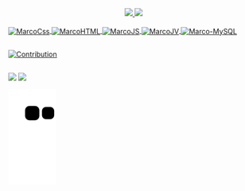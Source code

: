 <div align="center">
  <a href="https://github.com/1MarcoAntonio">
  <img height="160em" src="https://github-readme-stats.vercel.app/api?username=1MarcoAntonio&show_icons=true&theme=radical&include_all_commits=true&count_private=true"/>
  <img height="160em" src="https://github-readme-stats.vercel.app/api/top-langs/?username=1MarcoAntonio&layout=compact&langs_count=7&theme=radical"/>

</div>
  
  <div style="display: inline_block"><br>
  <img align="center" alt="MarcoCss" height="30" wiidth"40" src="https://cdn.jsdelivr.net/gh/devicons/devicon/icons/css3/css3-original-wordmark.svg" />
  <img align="center" alt="MarcoHTML" height="30" width="40" src="https://cdn.jsdelivr.net/gh/devicons/devicon/icons/html5/html5-original-wordmark.svg" />
  <img align="center" alt="MarcoJS" width="25" src="https://cdn.jsdelivr.net/gh/devicons/devicon/icons/javascript/javascript-original.svg" />
  <img align="center" alt="MarcoJV" height="30" width="40" src="https://cdn.jsdelivr.net/gh/devicons/devicon/icons/java/java-original.svg" />
  <img align="center" alt="Marco-MySQL" height="30" width="40" src="https://cdn.jsdelivr.net/gh/devicons/devicon/icons/mysql/mysql-original.svg" />
  
</div>
  
  ##
  
  ![Contribution](https://activity-graph.herokuapp.com/graph?username=1MarcoAntonio&theme=gotham&hide_border=true&area=true_color=&title_color=07EE46&bg_color=000000&color=07EE46) 
  
 ##
  
<div> 
   <a href = "mailto:xfiller93@gmail.com"><img src="https://img.shields.io/badge/-Gmail-%23333?style=for-the-badge&logo=gmail&logoColor=white" target="_blank"></a>
    <a href="https://www.linkedin.com/in/marco-antonio-69838a202/" target="_blank"><img src="https://img.shields.io/badge/-LinkedIn-%230077B5?style=for-the-badge&logo=linkedin&logoColor=white" target="_blank"></a> 
 
 ![Snake animation](https://github.com/1MarcoAntonio/1MarcoAntonio/blob/output/github-contribution-grid-snake.svg)
 
</div>
